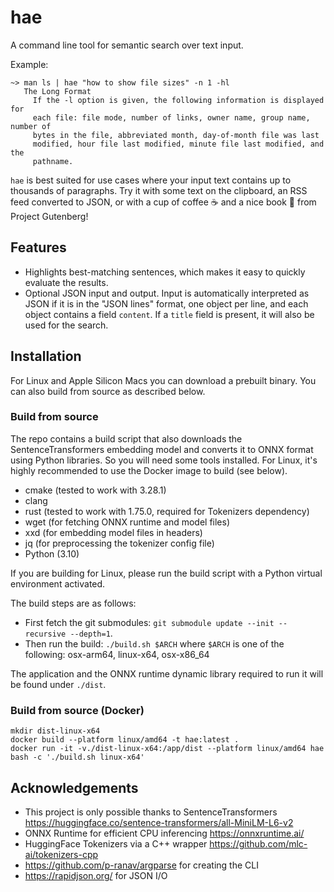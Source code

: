 # hae

A command line tool for semantic search over text input.

Example:
```
~> man ls | hae "how to show file sizes" -n 1 -hl
   The Long Format
     If the -l option is given, the following information is displayed for
     each file: file mode, number of links, owner name, group name, number of
     bytes in the file, abbreviated month, day-of-month file was last
     modified, hour file last modified, minute file last modified, and the
     pathname.
```

`hae` is best suited for use cases where your input text contains up to thousands of paragraphs. Try it with some text on the clipboard, an RSS feed converted to JSON, or with a cup of coffee ☕ and a nice book 📖 from Project Gutenberg!

## Features
- Highlights best-matching sentences, which makes it easy to quickly evaluate the results.
- Optional JSON input and output. Input is automatically interpreted as JSON if it is in the "JSON lines" format, one object per line, and each object contains a field `content`. If a `title` field is present, it will also be used for the search.

## Installation
For Linux and Apple Silicon Macs you can download a prebuilt binary. You can also build from source as described below.

### Build from source
The repo contains a build script that also downloads the SentenceTransformers embedding model and converts it to ONNX format using Python libraries. So you will need some tools installed. For Linux, it's highly recommended to use the Docker image to build (see below).

- cmake (tested to work with 3.28.1)
- clang
- rust (tested to work with 1.75.0, required for Tokenizers dependency)
- wget (for fetching ONNX runtime and model files)
- xxd (for embedding model files in headers)
- jq (for preprocessing the tokenizer config file)
- Python (3.10)

If you are building for Linux, please run the build script with a Python virtual environment activated.

The build steps are as follows:
- First fetch the git submodules: `git submodule update --init --recursive --depth=1`.
- Then run the build:
`./build.sh $ARCH` where `$ARCH` is one of the following: osx-arm64, linux-x64, osx-x86_64

The application and the ONNX runtime dynamic library required to run it will be found under `./dist`.

### Build from source (Docker)
```
mkdir dist-linux-x64
docker build --platform linux/amd64 -t hae:latest .
docker run -it -v./dist-linux-x64:/app/dist --platform linux/amd64 hae bash -c './build.sh linux-x64'
```

## Acknowledgements
- This project is only possible thanks to SentenceTransformers https://huggingface.co/sentence-transformers/all-MiniLM-L6-v2
- ONNX Runtime for efficient CPU inferencing https://onnxruntime.ai/
- HuggingFace Tokenizers via a C++ wrapper https://github.com/mlc-ai/tokenizers-cpp
- https://github.com/p-ranav/argparse for creating the CLI
- https://rapidjson.org/ for JSON I/O
